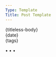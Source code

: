 ```yaml
---
Type: Template
Title: Post Template
---
```


<!-- Post Template -->
<!-- weblog/templates/post-template.md -->
<article>
  {titleless-body}
  <div class="post-meta">
    <aside class="landing-post-info">
      <i class="fa-solid fa-clock"></i>
      <span>{date}</span>
    </aside>
  </div>
  <aside class="post-tags">
    {tags}
  </aside>
</article>

<span class="divider">&bull; &bull; &bull;</span>

